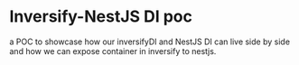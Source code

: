# Inversify-NestJS DI poc

a POC to showcase how our inversifyDI and NestJS DI can live side by side
and how we can expose container in inversify to nestjs.